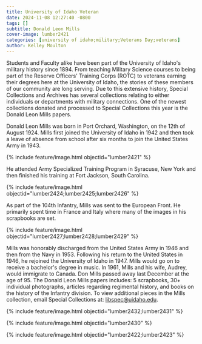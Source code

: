 ```yaml
---
title: University of Idaho Veteran
date: 2024-11-08 12:27:40 -0800
tags: []
subtitle: Donald Leon Mills
cover-image: lumber2421
categories: [university of idaho;military;Veterans Day;veterans]
author: Kelley Moulton
---
```

Students and Faculty alike have been part of the University of Idaho's military history since 1894. From teaching Military Science courses to being part of the Reserve Officers' Training Corps (ROTC) to veterans earning their degrees here at the University of Idaho, the stories of these members of our community are long serving. Due to this extensive history, Special Collections and Archives has several collections relating to either individuals or departments with military connections. One of the newest collections donated and processed to Special Collections this year is the Donald Leon Mills papers. 

Donald Leon Mills was born in Port Orchard, Washington, on the 12th of August 1924. Mills first joined the University of Idaho in 1942 and then took a leave of absence from school after six months to join the United States Army in 1943. 

{% include feature/image.html objectid="lumber2421" %}

He attended Army Specialized Training Program in Syracuse, New York and then finished his training at Fort Jackson, South Carolina. 

{% include feature/image.html objectid="lumber2424;lumber2425;lumber2426" %}

As part of the 104th Infantry, Mills was sent to the European Front. He primarily spent time in France and Italy where many of the images in his scrapbooks are set. 

{% include feature/image.html objectid="lumber2427;lumber2428;lumber2429" %}

Mills was honorably discharged from the United States Army in 1946 and then from the Navy in 1953. Following his return to the United States in 1946, he rejoined the University of Idaho in 1947. Mills would go on to receive a bachelor's degree in music. In 1961, Mills and his wife, Audrey, would immigrate to Canada. Don Mills passed away last December at the age of 95. The Donald Leon Mills papers includes: 5 scrapbooks, 30+ individual photographs, articles regarding regimental history, and books on the history of the Infantry division. To view additional pieces in the Mills collection, email Special Collections at: libspec@uidaho.edu.

{% include feature/image.html objectid="lumber2432;lumber2431" %}

{% include feature/image.html objectid="lumber2430" %}

{% include feature/image.html objectid="lumber2422;lumber2423" %}